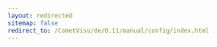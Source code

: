 ```yaml
---
layout: redirected
sitemap: false
redirect_to: /CometVisu/de/0.11/manual/config/index.html
---
```


